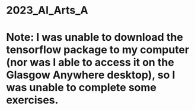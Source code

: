 # 2023_AI_Arts_A

# Note: I was unable to download the tensorflow package to my computer (nor was I able to access it on the Glasgow Anywhere desktop), so I was unable to complete some exercises.
